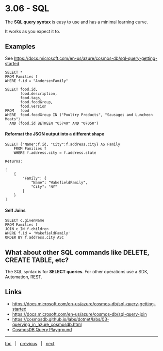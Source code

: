 # 3.06 - SQL

The **SQL query syntax** is easy to use and has a minimal learning curve.

It works as you expect it to.

## Examples

See https://docs.microsoft.com/en-us/azure/cosmos-db/sql-query-getting-started

```
SELECT *
FROM Families f
WHERE f.id = "AndersenFamily"
```

```
SELECT food.id,
       food.description,
       food.tags,
       food.foodGroup,
       food.version
FROM   food
WHERE  food.foodGroup IN ("Poultry Products", "Sausages and Luncheon Meats")
  AND (food.id BETWEEN "05740" AND "07050")
```

#### Reformat the JSON output into a different shape

```
SELECT {"Name":f.id, "City":f.address.city} AS Family
    FROM Families f
    WHERE f.address.city = f.address.state

Returns:

[
    {
        "Family": {
            "Name": "WakefieldFamily",
            "City": "NY"
        }
    }
]
```

#### Self Joins

```
SELECT c.givenName
FROM Families f
JOIN c IN f.children
WHERE f.id = 'WakefieldFamily'
ORDER BY f.address.city ASC
```

## What about other SQL commands like DELETE, CREATE TABLE, etc?

The SQL syntax is for **SELECT queries**.  For other operations use a SDK, Automation, REST.

## Links

- https://docs.microsoft.com/en-us/azure/cosmos-db/sql-query-getting-started
- https://docs.microsoft.com/en-us/azure/cosmos-db/sql-query-join
- https://cosmosdb.github.io/labs/dotnet/labs/03-querying_in_azure_cosmosdb.html
- [CosmosDB Query Playground](https://www.documentdb.com/sql/demo)

---

[toc](0_table_of_contents.md) &nbsp; |  &nbsp; [previous](3_05_multi_region.md) &nbsp; | &nbsp; [next](3_07_server_side_programming.md) &nbsp;
